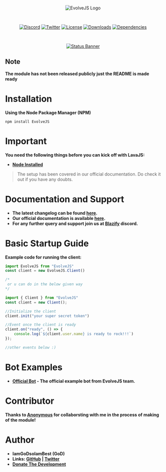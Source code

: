 <div align="center">
  <br />
  <p>
   <img src="https://cdn.discordapp.com/avatars/719482391223205918/045ef202ee95380e8e13acab5d3f9d91.webp?size=2048" alt="EvolveJS Logo" />
  </p>
  <br />
  <p>
<a href="https://discord.gg/UDuBXKW"><img src="https://discordapp.com/api/guilds/714874374070599720/widget.png?style=shield" alt="Discord" /></a>
    <a href="https://twitter.com/ABlazify"><img src="https://img.shields.io/twitter/follow/ABlazify?label=Follow&style=social" alt="Twitter" /></a>
    <a href="https://github.com/EvolveJS/EvolveJS/blob/master/LICENSE"><img src="https://img.shields.io/npm/l/EvolveJS" alt="License" /></a>
    <a href="https://npmjs.com/package/EvolveJS"><img src="https://img.shields.io/npm/dt/EvolveJS" alt="Downloads" /></a>
    <a href="https://david-dm.org/EvolveJS/EvolveJS"><img src="https://img.shields.io/david/EvolveJS/EvolveJS" alt="Dependencies" /></a>
  </p>
  <br />
  <p>
    <a href="https://nodei.co/npm/EvolveJS/"><img src="https://nodei.co/npm/EvolveJS.png?downloads=true&stars=true" alt="Status Banner"></a>
  </p>
</div>

## Note
**The module has not been released publicly just the README is made ready**


# Installation

**Using the Node Package Manager (NPM)**

```shell script
npm install EvolveJS
```

# Important

**You need the following things before you can kick off with LavaJS:**

- [**Node Installed**](https://www.nodejs.org)

> The setup has been covered in our official documentation. Do check it out if you have any doubts.

# Documentation and Support

- **The latest changelog can be found [here](#).**
- **Our official documentation is available [here](#).**
- **For any further query and support join us at [Blazify](https://discord.gg/PpaaCJK) discord.**

# Basic Startup Guide

**Example code for running the client:**

```ts
import EvolveJS from "EvolveJS"
const client = new EvolveJS.Client()

/*
 or u can do in the below given way
*/

import { Client } from "EvolveJS"
const client = new Client();

//Initialize the client
client.init("your super secret token")

//Event once the client is ready
client.on("ready", () => {
    console.log(`${client.user.name} is ready to rock!!!`)
});

//other events below :)
```

# Bot Examples

- **[Official Bot](https://github.com/EvolveJS/EvolveJS/tree/master/TestBot) - The official example bot from EvolveJS team.**


# Contributor

**Thanks to [Anonymous](https://github.com/ThatAnonymousG) for collaborsting with me in the process of making of the module!**

# Author

- **IamGoDsoIamBest (GoD)**
- **Links: [GitHub](https://github.com/EvolveJS) | [Twitter](https://twitter.com/ABlazify)**
- [**Donate The Development**](https://paypal.me/roahgaming)
